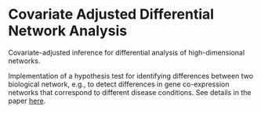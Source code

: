 # Covariate Adjusted Differential Network Analysis
Covariate-adjusted inference for differential analysis of high-dimensional networks.

Implementation of a hypothesis test for identifying differences between two biological network, e.g., to detect differences in gene co-expression networks that correspond to different disease conditions.  See details in the paper [here](https://arxiv.org/abs/2010.08704).
